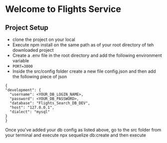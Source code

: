 # Welcome to Flights Service
## Project Setup
  - clone the project on your local
  - Execute npm install on the same path as of your  root directory of teh downloaded project
  - Create a .env file in the root directory and add the following environment variable
   - `PORT=3000`
  -  Inside the src/config folder create a new file config.json and then add the following piece of json
  ```
{
  "development": {
    "username": <YOUR_DB_LOGIN_NAME>,
    "password": <YOUR_DB_PASSWORD>,
    "database": "Flights_Search_DB_DEV",
    "host": "127.0.0.1",
    "dialect": "mysql"
  }
}
```
Once you've added your db config as listed above, go to the src folder from your terminal and execute npx sequelize db:create and then execute